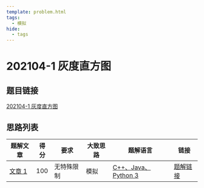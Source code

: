 ```yaml
---
template: problem.html
tags:
  - 模拟
hide:
  - tags
---
```

# 202104-1 灰度直方图

## 题目链接

[202104-1 灰度直方图](http://118.190.20.162/view.page?gpid=T128)

## 思路列表

<table id="idea_list" class="display nowrap" style="width:100%">
  <thead>
  <tr>
    <th>题解文章</th>
    <th>得分</th>
    <th>要求</th>
    <th>大致思路</th>
    <th>题解语言</th>
    <th>链接</th>
  </tr>
  </thead>
  <tbody>
    <tr>
      <td><a href="1">文章 1</a></td>
      <td>100</td>
      <td>无特殊限制</th>
      <td>模拟</td>
      <td><a href="1#code1">C++、Java、Python 3</td>
      <td><a href="1#100">题解链接</a></td>
    </tr>
  </tbody>
</table>
